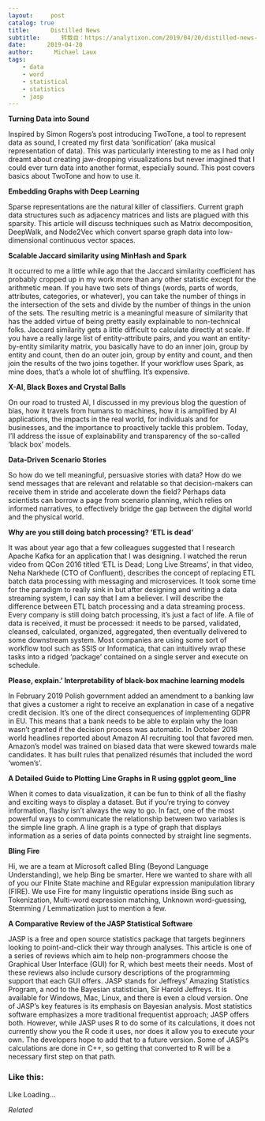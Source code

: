 ```yaml
---
layout:     post
catalog: true
title:      Distilled News
subtitle:      转载自：https://analytixon.com/2019/04/20/distilled-news-1043/
date:      2019-04-20
author:      Michael Laux
tags:
    - data
    - word
    - statistical
    - statistics
    - jasp
---
```


**Turning Data into Sound**

Inspired by Simon Rogers’s post introducing TwoTone, a tool to represent data as sound, I created my first data ‘sonification’ (aka musical representation of data). This was particularly interesting to me as I had only dreamt about creating jaw-dropping visualizations but never imagined that I could ever turn data into another format, especially sound. This post covers basics about TwoTone and how to use it.

**Embedding Graphs with Deep Learning**

Sparse representations are the natural killer of classifiers. Current graph data structures such as adjacency matrices and lists are plagued with this sparsity. This article will discuss techniques such as Matrix decomposition, DeepWalk, and Node2Vec which convert sparse graph data into low-dimensional continuous vector spaces.

**Scalable Jaccard similarity using MinHash and Spark**

It occurred to me a little while ago that the Jaccard similarity coefficient has probably cropped up in my work more than any other statistic except for the arithmetic mean. If you have two sets of things (words, parts of words, attributes, categories, or whatever), you can take the number of things in the intersection of the sets and divide by the number of things in the union of the sets. The resulting metric is a meaningful measure of similarity that has the added virtue of being pretty easily explainable to non-technical folks. Jaccard similarity gets a little difficult to calculate directly at scale. If you have a really large list of entity-attribute pairs, and you want an entity-by-entity similarity matrix, you basically have to do an inner join, group by entity and count, then do an outer join, group by entity and count, and then join the results of the two joins together. If your workflow uses Spark, as mine does, that’s a whole lot of shuffling. It’s expensive.

**X-AI, Black Boxes and Crystal Balls**

On our road to trusted AI, I discussed in my previous blog the question of bias, how it travels from humans to machines, how it is amplified by AI applications, the impacts in the real world, for individuals and for businesses, and the importance to proactively tackle this problem. Today, I’ll address the issue of explainability and transparency of the so-called ‘black box’ models.

**Data-Driven Scenario Stories**

So how do we tell meaningful, persuasive stories with data? How do we send messages that are relevant and relatable so that decision-makers can receive them in stride and accelerate down the field? Perhaps data scientists can borrow a page from scenario planning, which relies on informed narratives, to effectively bridge the gap between the digital world and the physical world.

**Why are you still doing batch processing? ‘ETL is dead’**

It was about year ago that a few colleagues suggested that I research Apache Kafka for an application that I was designing. I watched the rerun video from QCon 2016 titled ‘ETL is Dead; Long Live Streams’, in that video, Neha Narkhede (CTO of Confluent), describes the concept of replacing ETL batch data processing with messaging and microservices. It took some time for the paradigm to really sink in but after designing and writing a data streaming system, I can say that I am a believer. I will describe the difference between ETL batch processing and a data streaming process. Every company is still doing batch processing, it’s just a fact of life. A file of data is received, it must be processed: it needs to be parsed, validated, cleansed, calculated, organized, aggregated, then eventually delivered to some downstream system. Most companies are using some sort of workflow tool such as SSIS or Informatica, that can intuitively wrap these tasks into a ridged ‘package’ contained on a single server and execute on schedule.

**Please, explain.’ Interpretability of black-box machine learning models**

In February 2019 Polish government added an amendment to a banking law that gives a customer a right to receive an explanation in case of a negative credit decision. It’s one of the direct consequences of implementing GDPR in EU. This means that a bank needs to be able to explain why the loan wasn’t granted if the decision process was automatic. In October 2018 world headlines reported about Amazon AI recruiting tool that favored men. Amazon’s model was trained on biased data that were skewed towards male candidates. It has built rules that penalized résumés that included the word ‘women’s’.

**A Detailed Guide to Plotting Line Graphs in R using ggplot geom_line**

When it comes to data visualization, it can be fun to think of all the flashy and exciting ways to display a dataset. But if you’re trying to convey information, flashy isn’t always the way to go. In fact, one of the most powerful ways to communicate the relationship between two variables is the simple line graph. A line graph is a type of graph that displays information as a series of data points connected by straight line segments.

**Bling Fire**

Hi, we are a team at Microsoft called Bling (Beyond Language Understanding), we help Bing be smarter. Here we wanted to share with all of you our FInite State machine and REgular expression manipulation library (FIRE). We use Fire for many linguistic operations inside Bing such as Tokenization, Multi-word expression matching, Unknown word-guessing, Stemming / Lemmatization just to mention a few.

**A Comparative Review of the JASP Statistical Software**

JASP is a free and open source statistics package that targets beginners looking to point-and-click their way through analyses. This article is one of a series of reviews which aim to help non-programmers choose the Graphical User Interface (GUI) for R, which best meets their needs. Most of these reviews also include cursory descriptions of the programming support that each GUI offers. JASP stands for Jeffreys’ Amazing Statistics Program, a nod to the Bayesian statistician, Sir Harold Jeffreys. It is available for Windows, Mac, Linux, and there is even a cloud version. One of JASP’s key features is its emphasis on Bayesian analysis. Most statistics software emphasizes a more traditional frequentist approach; JASP offers both. However, while JASP uses R to do some of its calculations, it does not currently show you the R code it uses, nor does it allow you to execute your own. The developers hope to add that to a future version. Some of JASP’s calculations are done in C++, so getting that converted to R will be a necessary first step on that path.





### Like this:

Like Loading...


*Related*

